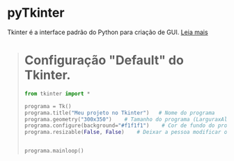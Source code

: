# pyTkinter
Tkinter é a interface padrão do Python para criação de GUI. [Leia mais](https://docs.python.org/3/library/tkinter.html)

> # Configuração "Default" do Tkinter.
> ```py
> from tkinter import *
> 
> programa = Tk()
> programa.title("Meu projeto no Tkinter")   # Nome do programa
> programa.geometry("300x350")    # Tamanho do programa (LarguraxAltura
> programa.configure(background="#f1f1f1")    # Cor de fundo do programa
> programa.resizable(False, False)    # Deixar a pessoa modificar o tamanho do programa
> 
> 
> programa.mainloop()
> ```
